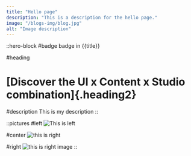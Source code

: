 ```yaml
---
title: "Hello page"
description: "This is a description for the hello page."
image: "/blogs-img/blog.jpg"
alt: "Image description"
---
```


::hero-block
#badge
badge in {{title}}

#heading
# [Discover the UI x Content x Studio combination]{.heading2}

#description
This is my description
::

::pictures
#left
![This is left](/tradespeople/carpenter/carpenter.webp)

#center
![this is right](/tradespeople/carpenter/custom-furniture.webp)

#right
![this is right image](/tradespeople/carpenter/door-hanging.webp)
::

